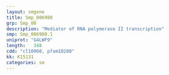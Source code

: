 ```yaml
---
layout: smgene
title: Smp_006980
grp: Smp_00
description: "Mediator of RNA polymerase II transcription"
smp: Smp_006980.1
uniprot: "G4LWF9"
length:   348
cdd: "cl10960, pfam10280"
kk: K15131
categories: sm
---
```

